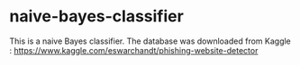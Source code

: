 # naive-bayes-classifier
This is a naive Bayes classifier. 
The database was downloaded from Kaggle : https://www.kaggle.com/eswarchandt/phishing-website-detector
